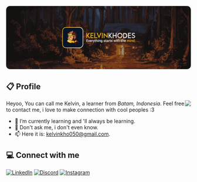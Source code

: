 
<img style="border-radius:10px;" src="/github.jpeg"/>



<h2>📋 Profile</h2>

<a href="https://discord.com/users/1005314350715777116"><img align="right" src="https://lanyard.cnrad.dev/api/1005314350715777116"/></a>

Heyoo, You can call me Kelvin, a learner from *Batam, Indonesia*. Feel free to contact me, i love to make connection with cool peoples :3
- 🔭 I’m currently learning and 'll always be learning.
- 💬 Don't ask me, i don't even know.
- 📫 Here it is: [kelvinkho050@gmail.com](mailto:kelvinkho050@gmail.com).


## 💻 Connect with me
[![LinkedIn](https://custom-icon-badges.demolab.com/badge/LinkedIn-0A66C2?logo=linkedin-white&logoColor=fff)](https://www.linkedin.com/in/kelvinkho-des/)
[![Discord](https://img.shields.io/badge/-ztz-7289da?style=flat-square&logo=discord&logoColor=white)](https://discord.com/users/1005314350715777116)
[![Instagram](https://img.shields.io/badge/Instagram-%23E4405F.svg?logo=Instagram&logoColor=white)](https://instagram.com/kelvin.kho/)

<!-- https://github.com/inttter/md-badges Thanks for the badges -->
